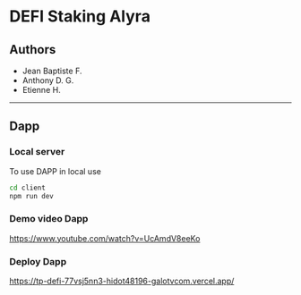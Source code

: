 # DEFI Staking Alyra

## Authors
* Jean Baptiste F.
* Anthony D. G.
* Etienne H.
---
## Dapp
### Local server
To use DAPP in local use
```bash
cd client
npm run dev
```
### Demo video Dapp
https://www.youtube.com/watch?v=UcAmdV8eeKo

### Deploy Dapp
https://tp-defi-77vsj5nn3-hidot48196-galotvcom.vercel.app/
